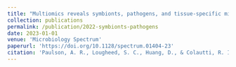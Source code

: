```yaml
---
title: "Multiomics reveals symbionts, pathogens, and tissue-specific microbiome of blacklegged ticks (Ixodes scapularis) from a Lyme disease hot spot in southeastern Ontario, Canada."
collection: publications
permalink: /publication/2022-symbionts-pathogens
date: 2023-01-01
venue: 'Microbiology Spectrum'
paperurl: 'https://doi.org/10.1128/spectrum.01404-23'
citation: 'Paulson, A. R., Lougheed, S. C., Huang, D., & Colautti, R. I. (2023). Multiomics reveals symbionts, pathogens, and tissue-specific microbiome of blacklegged ticks (Ixodes scapularis) from a Lyme disease hot spot in southeastern Ontario, Canada. Microbiology Spectrum, 11(3), e01404-23.'
---
```

